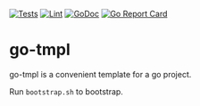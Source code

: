 [![Tests](https://github.com/jwilner/go-tmpl/workflows/tests/badge.svg)](https://github.com/jwilner/go-tmpl/workflows/)
[![Lint](https://github.com/jwilner/go-tmpl/workflows/lint/badge.svg)](https://github.com/jwilner/go-tmpl/workflows/)
[![GoDoc](https://godoc.org/github.com/jwilner/go-tmpl?status.svg)](https://godoc.org/github.com/jwilner/go-tmpl)
[![Go Report Card](https://goreportcard.com/badge/github.com/jwilner/go-tmpl)](https://goreportcard.com/report/github.com/jwilner/go-tmpl)

# go-tmpl

go-tmpl is a convenient template for a go project.

Run `bootstrap.sh` to bootstrap.

